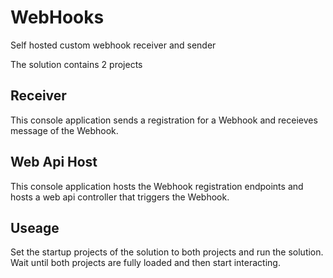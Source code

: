 # WebHooks
Self hosted custom webhook receiver and sender

The solution contains 2 projects

## Receiver
This console application sends a registration for a Webhook and receieves message of the Webhook.

## Web Api Host
This console application hosts the Webhook registration endpoints and hosts a web api controller that triggers the Webhook.

## Useage
Set the startup projects of the solution to both projects and run the solution. Wait until both projects are fully loaded and then start interacting.
